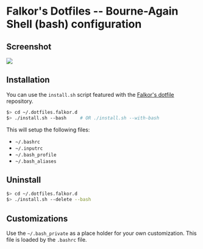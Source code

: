 # Falkor's Dotfiles -- Bourne-Again Shell (bash) configuration

## Screenshot

![](https://raw.githubusercontent.com/Falkor/dotfiles/master/screenshots/screenshot_falkor_bash.png)

## Installation

You can use the `install.sh` script featured with the [Falkor's dotfile](https://github.com/Falkor/dotfile) repository.

``` bash
$> cd ~/.dotfiles.falkor.d
$> ./install.sh --bash     # OR ./install.sh --with-bash
```
This will setup the following files:

* `~/.bashrc`
* `~/.inputrc`
* `~/.bash_profile`
* `~/.bash_aliases`

## Uninstall

``` bash
$> cd ~/.dotfiles.falkor.d
$> ./install.sh --delete --bash
```

## Customizations

Use the `~/.bash_private` as a place holder for your own customization. This file is loaded by the `.bashrc` file.
